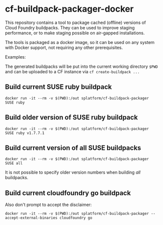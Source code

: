 # cf-buildpack-packager-docker

This repository contains a tool to package cached (offline) versions of
Cloud Foundry buildpacks. They can be used to improve staging performance,
or to make staging possible on air-gapped installations.

The tools is packaged as a docker image, so it can be used on any system
with Docker support, not requiring any other prerequisites.

Examples:

The generated buildpacks will be put into the current working directory `$PWD`
and can be uploaded to a CF instance via `cf create-buildpack ...`

## Build current SUSE ruby buildpack

```
docker run -it --rm -v $(PWD):/out splatform/cf-buildpack-packager SUSE ruby
```

## Build older version of SUSE ruby buildpack

```
docker run -it --rm -v $(PWD):/out splatform/cf-buildpack-packager SUSE ruby v1.7.7.1
```

## Build current version of all SUSE buildpacks

```
docker run -it --rm -v $(PWD):/out splatform/cf-buildpack-packager SUSE all
```

It is not possible to specify older version numbers when building *all* buildpacks.

## Build current cloudfoundry go buildpack

Also don't prompt to accept the disclaimer:

```
docker run -it --rm -v $(PWD):/out splatform/cf-buildpack-packager --accept-external-binaries cloudfoundry go
```

